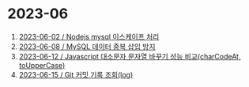# 2023-06

1. [2023-06-02 / Nodejs mysql 이스케이프 처리](2023-06-02.md)
2. [2023-06-08 / MySQL 데이터 중복 삽입 방지](2023-06-08.md)
3. [2023-06-12 / Javascript 대소문자 문자열 바꾸기 성능 비교(charCodeAt, toUpperCase)](2023-06-12.md)
4. [2023-06-15 / Git 커밋 기록 조회(log)](2023-06-15.md)
